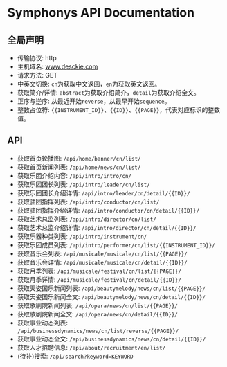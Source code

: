 # Symphonys API Documentation

## 全局声明

* 传输协议: http
* 主机域名: www.desckie.com
* 请求方法: GET
* 中英文切换: <code>cn</code>为获取中文返回，<code>en</code>为获取英文返回。
* 获取简介/详情: <code>abstract</code>为获取介绍简介，<code>detail</code>为获取介绍全文。
* 正序与逆序: 从最近开始<code>reverse</code>，从最早开始<code>sequence</code>。
* 整数占位符: <code>{{INSTRUMENT_ID}}</code>、<code>{{ID}}</code>、<code>{{PAGE}}</code>，代表对应标识的整数值。

## API

* 获取首页轮播图: <code>/api/home/banner/cn/list/</code>
* 获取首页新闻列表: <code>/api/home/news/cn/list/</code>
* 获取乐团介绍内容: <code>/api/intro/intro/cn/</code>
* 获取乐团团长列表: <code>/api/intro/leader/cn/list/</code>
* 获取乐团团长介绍详情: <code>/api/intro/leader/cn/detail/{{ID}}/</code>
* 获取驻团指挥列表: <code>/api/intro/conductor/cn/list/</code>
* 获取驻团指挥介绍详情: <code>/api/intro/conductor/cn/detail/{{ID}}/</code>
* 获取艺术总监列表: <code>/api/intro/director/cn/list/</code>
* 获取艺术总监介绍详情: <code>/api/intro/director/cn/detail/{{ID}}/</code>
* 获取乐器种类列表: <code>/api/intro/instrument/cn/</code>
* 获取乐团成员列表: <code>/api/intro/performer/cn/list/{{INSTRUMENT_ID}}/</code>
* 获取音乐会列表: <code>/api/musicale/musicale/cn/list/{{PAGE}}/</code>
* 获取音乐会详情: <code>/api/musicale/musicale/cn/detail/{{ID}}/</code>
* 获取月季列表: <code>/api/musicale/festival/cn/list/{{PAGE}}/</code>
* 获取月季详情: <code>/api/musicale/festival/cn/detail/{{ID}}/</code>
* 获取天姿国乐新闻列表: <code>/api/beautymelody/news/cn/list/{{PAGE}}/</code>
* 获取天姿国乐新闻全文: <code>/api/beautymelody/news/cn/detail/{{ID}}/</code>
* 获取歌剧院新闻列表: <code>/api/opera/news/cn/list/{{PAGE}}/</code>
* 获取歌剧院新闻全文: <code>/api/opera/news/cn/detail/{{ID}}/</code>
* 获取事业动态列表: <code>/api/businessdynamics/news/cn/list/reverse/{{PAGE}}/</code>
* 获取事业动态全文: <code>/api/businessdynamics/news/cn/detail/{{ID}}/</code>
* 获取人才招聘信息: <code>/api/about/recruitment/en/list/</code>
* (待补)搜索: <code>/api/search?keyword=KEYWORD</code>
